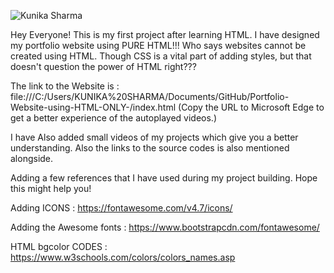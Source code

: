 ![Kunika Sharma](https://user-images.githubusercontent.com/63060253/126067171-24c8c32d-c9f6-4ad5-bf80-59296a7b7694.gif)


Hey Everyone! This is my first project after learning HTML.
I have designed my portfolio website using PURE HTML!!!
Who says websites cannot be created using HTML. Though CSS is a vital part of adding styles, but that doesn't question the power of HTML right???

The link to the Website is : file:///C:/Users/KUNIKA%20SHARMA/Documents/GitHub/Portfolio-Website-using-HTML-ONLY-/index.html
(Copy the URL to Microsoft Edge to get a better experience of the autoplayed videos.)
                                 
I have Also added small videos of my projects which give you a better understanding. Also the links to the source codes is also mentioned alongside.                                 


Adding a few references that I have used during my project building.
Hope this might help you!

Adding ICONS : https://fontawesome.com/v4.7/icons/

Adding the Awesome fonts : https://www.bootstrapcdn.com/fontawesome/

HTML bgcolor CODES : https://www.w3schools.com/colors/colors_names.asp

